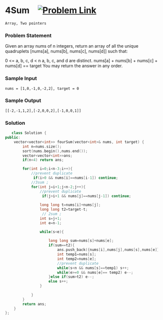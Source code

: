 
# 4Sum &ensp;  [![Problem Link](https://img.shields.io/badge/-LeetCode-FFA116?style=for-the-badge&logo=LeetCode&logoColor=black)](https://leetcode.com/problems/4sum/description//)

```
Array, Two pointers
``` 
### Problem Statement 
Given an array nums of n integers, return an array of all the unique quadruplets [nums[a], nums[b], nums[c], nums[d]] such that:

0 <= a, b, c, d < n
a, b, c, and d are distinct.
nums[a] + nums[b] + nums[c] + nums[d] == target
You may return the answer in any order.


### Sample Input
```
nums = [1,0,-1,0,-2,2], target = 0
```
### Sample Output
```
[[-2,-1,1,2],[-2,0,0,2],[-1,0,0,1]]
```

### Solution
```cpp
   class Solution {
public:
    vector<vector<int>> fourSum(vector<int>& nums, int target) {
        int n=nums.size();
        sort(nums.begin(),nums.end());
        vector<vector<int>>ans;
        if(n<4) return ans;

        for(int i=0;i<n-3;i++){
            //prevent duplicate
             if(i>0 && nums[i]==nums[i-1]) continue;
            //3sum ;
            for(int j=i+1;j<n-2;j++){
                //prevent duplicate
                 if(j>i+1 && nums[j]==nums[j-1]) continue;
                 
                long long t=nums[i]+nums[j];
                long long t2=target-t;
                 // 2sum ;
                int s=j+1;
                int e=n-1;

                while(s<e){
                   
                    long long sum=nums[s]+nums[e];
                    if(sum==t2){
                        ans.push_back({nums[i],nums[j],nums[s],nums[e]});
                        int temp1=nums[s];
                        int temp2=nums[e];
                        //prevent duplicate
                        while(s<n && nums[s]==temp1) s++;
                        while(e>=0 && nums[e]== temp2) e--;
                    }else if(sum>t2) e--;
                    else s++;
                } 
                 
            }
        }
        return ans;
    }
};
```